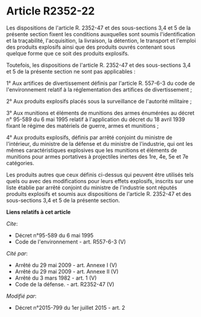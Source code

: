# Article R2352-22

Les dispositions de l'article R. 2352-47 et des sous-sections 3,4 et 5 de la présente section fixent les conditions
auxquelles sont soumis l'identification et la traçabilité, l'acquisition, la livraison, la détention, le transport et
l'emploi des produits explosifs ainsi que des produits ouvrés contenant sous quelque forme que ce soit des produits
explosifs. 

Toutefois, les dispositions de l'article R. 2352-47 et des sous-sections 3,4 et 5 de la présente section ne sont pas
applicables : 

1° Aux artifices de divertissement définis par l'article R. 557-6-3 du code de l'environnement relatif à la réglementation
des artifices de divertissement ; 

2° Aux produits explosifs placés sous la surveillance de l'autorité militaire ; 

3° Aux munitions et éléments de munitions des armes énumérées au décret n° 95-589 du 6 mai 1995 relatif à l'application du
décret du 18 avril 1939 fixant le régime des matériels de guerre, armes et munitions ; 

4° Aux produits explosifs, définis par arrêté conjoint du ministre de l'intérieur, du ministre de la défense et du ministre
de l'industrie, qui ont les mêmes caractéristiques explosives que les munitions et éléments de munitions pour armes
portatives à projectiles inertes des 1re, 4e, 5e et 7e catégories. 

Les produits autres que ceux définis ci-dessus qui peuvent être utilisés tels quels ou avec des modifications pour leurs
effets explosifs, inscrits sur une liste établie par arrêté conjoint du ministre de l'industrie sont réputés produits
explosifs et soumis aux dispositions de l'article R. 2352-47 et des sous-sections 3,4 et 5 de la présente section.

**Liens relatifs à cet article**

_Cite_:

  - Décret n°95-589 du 6 mai 1995
  - Code de l'environnement - art. R557-6-3 (V)

_Cité par_:

  - Arrêté du 29 mai 2009 - art. Annexe I (V)
  - Arrêté du 29 mai 2009 - art. Annexe II (V)
  - Arrêté du 3 mars 1982 - art. 1 (V)
  - Code de la défense. - art. R2352-47 (V)

_Modifié par_:

  - Décret n°2015-799 du 1er juillet 2015 - art. 2
